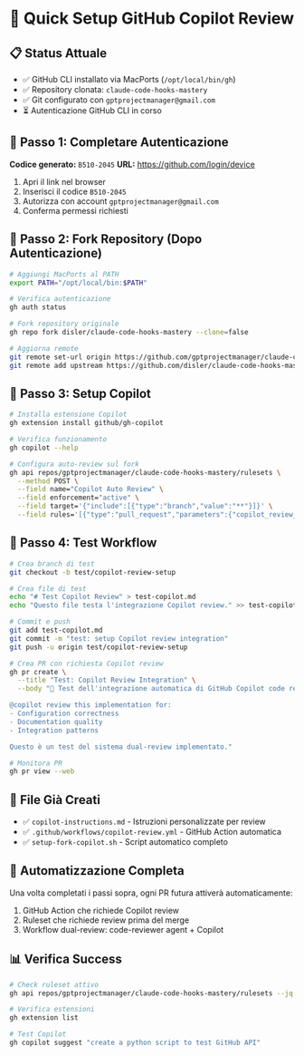 # 🚀 Quick Setup GitHub Copilot Review

## 📋 Status Attuale
- ✅ GitHub CLI installato via MacPorts (`/opt/local/bin/gh`)
- ✅ Repository clonata: `claude-code-hooks-mastery`
- ✅ Git configurato con `gptprojectmanager@gmail.com`
- ⏳ Autenticazione GitHub CLI in corso

## 🔑 Passo 1: Completare Autenticazione
**Codice generato:** `B510-2045`
**URL:** https://github.com/login/device

1. Apri il link nel browser
2. Inserisci il codice `B510-2045`
3. Autorizza con account `gptprojectmanager@gmail.com`
4. Conferma permessi richiesti

## 🍴 Passo 2: Fork Repository (Dopo Autenticazione)
```bash
# Aggiungi MacPorts al PATH
export PATH="/opt/local/bin:$PATH"

# Verifica autenticazione
gh auth status

# Fork repository originale
gh repo fork disler/claude-code-hooks-mastery --clone=false

# Aggiorna remote
git remote set-url origin https://github.com/gptprojectmanager/claude-code-hooks-mastery.git
git remote add upstream https://github.com/disler/claude-code-hooks-mastery.git
```

## 🤖 Passo 3: Setup Copilot
```bash
# Installa estensione Copilot
gh extension install github/gh-copilot

# Verifica funzionamento
gh copilot --help

# Configura auto-review sul fork
gh api repos/gptprojectmanager/claude-code-hooks-mastery/rulesets \
  --method POST \
  --field name="Copilot Auto Review" \
  --field enforcement="active" \
  --field target='{"include":[{"type":"branch","value":"**"}]}' \
  --field rules='[{"type":"pull_request","parameters":{"copilot_review_required":true}}]'
```

## 🧪 Passo 4: Test Workflow
```bash
# Crea branch di test
git checkout -b test/copilot-review-setup

# Crea file di test
echo "# Test Copilot Review" > test-copilot.md
echo "Questo file testa l'integrazione Copilot review." >> test-copilot.md

# Commit e push
git add test-copilot.md
git commit -m "test: setup Copilot review integration"
git push -u origin test/copilot-review-setup

# Crea PR con richiesta Copilot review
gh pr create \
  --title "Test: Copilot Review Integration" \
  --body "🤖 Test dell'integrazione automatica di GitHub Copilot code review.

@copilot review this implementation for:
- Configuration correctness
- Documentation quality  
- Integration patterns

Questo è un test del sistema dual-review implementato."

# Monitora PR
gh pr view --web
```

## 📁 File Già Creati
- ✅ `copilot-instructions.md` - Istruzioni personalizzate per review
- ✅ `.github/workflows/copilot-review.yml` - GitHub Action automatica
- ✅ `setup-fork-copilot.sh` - Script automatico completo

## 🔄 Automatizzazione Completa
Una volta completati i passi sopra, ogni PR futura attiverà automaticamente:
1. GitHub Action che richiede Copilot review
2. Ruleset che richiede review prima del merge
3. Workflow dual-review: code-reviewer agent + Copilot

## 📊 Verifica Success
```bash
# Check ruleset attivo
gh api repos/gptprojectmanager/claude-code-hooks-mastery/rulesets --jq '.[].name'

# Verifica estensioni
gh extension list

# Test Copilot
gh copilot suggest "create a python script to test GitHub API"
```